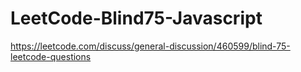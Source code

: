 # LeetCode-Blind75-Javascript

https://leetcode.com/discuss/general-discussion/460599/blind-75-leetcode-questions
